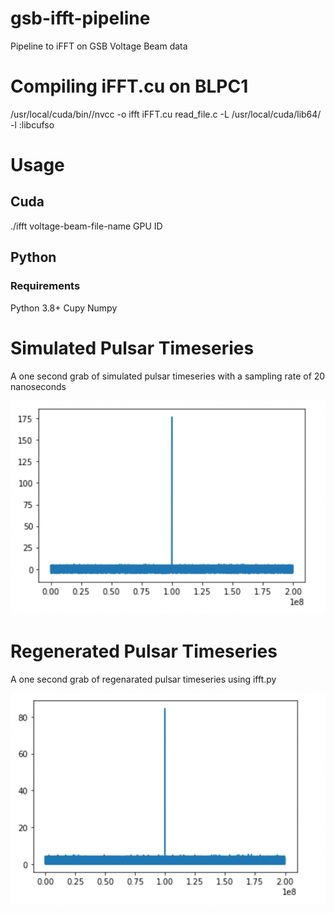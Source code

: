 # gsb-ifft-pipeline
Pipeline to iFFT on GSB Voltage Beam data


# Compiling iFFT.cu on BLPC1

/usr/local/cuda/bin//nvcc -o ifft iFFT.cu read_file.c -L /usr/local/cuda/lib64/ -l :libcufso

# Usage

## Cuda 
./ifft voltage-beam-file-name GPU ID

## Python
### Requirements
Python 3.8+
Cupy
Numpy

# Simulated Pulsar Timeseries

A one second grab of simulated pulsar timeseries with a sampling rate of 20 nanoseconds

![Simulated Timeseries](https://github.com/RaghavGirgaonkar/gsb-ifft-pipeline/blob/main/images/simulated_timeseries.png?raw=true)

# Regenerated Pulsar Timeseries

A one second grab of regenarated pulsar timeseries using ifft.py

![Regenerated Timeseries](https://github.com/RaghavGirgaonkar/gsb-ifft-pipeline/blob/main/images/regenerated_timeseries.png?raw=true)
